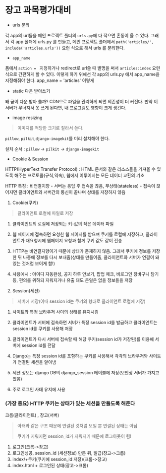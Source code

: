 # 장고 과목평가대비

- urls 분리

각 app의 url들을 메인 프로젝트 폴더의 `urls.py`에 다 적으면 혼동이 올 수 있다. 그래서 각 app 폴더에 urls.py 를 만들고, 메인 프로젝트 폴더에서 `path('articles/', include('articles.urls'))` 요런 식으로 해서 urls 를 분리한다.

- `app_name`

폼에서 `action = ` 지정하거나 redirect로 url쓸 때 별명을 써서 `articles:index` 요런 식으로 간편하게 할 수 있다. 이렇게 하기 위해선 각 app의 urls.py 에서 app_name을 지정해줘야 한다. app_name = 'articles' 이렇게

- static 다운 받아쓰기

왜 굳이 다운 받아 쓸까? CDN으로 파일을 관리하게 되면 의존성이 더 커진다. 만약 이 서버가 무너져서 못 쓰게 된다면, 내 프로그램도 영향이 크게 생긴다.

- image resizing

>  이미지를 적당한 크기로 잘라서 쓴다.

`pillow`, `pilkit`,`django-imagekit`를 미리 설치해야 한다.

설치 순서 : `pillow` -> `pilkit` -> `django-imagekit` 

- Cookie & Session

HTTP(HyperText Transfer Protocol) : HTML 문서와 같은 리소스들을 가져올 수 있도록 해주는 프로토콜(규칙,약속), 웹에서 이루어지는 모든 데이터 교환의 기초

HTTP 특징 : 비연결지향 - 서버는 응답 후 접속을 끊음, 무상태(stateless) - 접속이 끊어지면 클라이언트와 서버간의 통신이 끝나며 상태를 저장하지 않음

1. Cookie(쿠키)

> 클라이언트 로컬에 파일로 저장

1) 클라이언트의 로컬에 저장되는 키-값의 작은 데이터 파일

2) 웹 페이지에 접속하면 요청한 웹 페이지를 받으며 쿠키를 로컬에 저장하고, 클라이언트가 재요청시에 웹페이지 요청과 함께 쿠키 값도 같이 전송

3) HTTP는 비연결지향이기 때문에 상태가 존재하지 않음. 그래서 쿠키에 정보를 저장한 뒤 나중에 정보를 다시 보내줌(상태를 만들어줌, 클라이언트와 서버가 연결이 돼 있는 것처럼 보이게 함!)

4) 사용예시 : 아이디 자동완성, 공지 하루 안보기, 팝업 체크, 비로그인 장바구니 담기 등, 편의를 위하되 지워지거나 유출 돼도 큰일은 없을 정보들을 저장

2. Session(세션)

>서버에 저장(이때 session id는 쿠키의 형태로 클라이언트 로컬에 저장)

1) 사이트와 특정 브라우저 사이의 상태를 유지시킴

2) 클라이언트가 서버에 접속하면 서버가 특정 session id를 발급하고 클라이언트는 session id를 쿠키를 사용해 저장

3) 클라이언트가 다시 서버에 접속할 때 해당 쿠키(session id가 저장된)를 이용해 서버에 session id를 전달

4) Django는 특정 session id를 포함하는 쿠키를 사용해서 각각의 브라우저와 사이트가 연결된 세션을 알아냄

5) 세션 정보는 django DB의 django_session 테이블에 저장(보안상 서버가 가지고 있음)

6) 주로 로그인 사태 유지에 사용



### (가장 중요) HTTP 쿠키는 상태가 있는 세션을 만들도록 해준다

크롬(클라이언트) , 장고(서버)

> 아래와 같은 구조 때문에 연결된 것처럼 보일 뿐 연결된 상태는 아님
>
> 쿠키가 지워지면 session_id가 지워지기 때문에 로그아웃이 됨!

1. 로그인(크롬->장고)
2. 로그인성공, session_id (세션정보) 만든 뒤, 발급(장고->크롬)
3. index/+쿠키(쿠키에 session_id 저장)(크롬->장고)
4. index.html + 로그인된 상태(장고->크롬)



